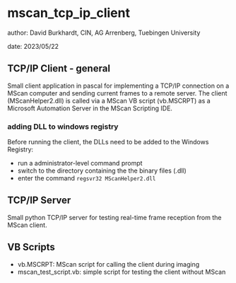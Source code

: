 # mscan_tcp_ip_client

author: David Burkhardt, CIN, AG Arrenberg, Tuebingen University

date: 2023/05/22


## TCP/IP Client - general
Small client application in pascal for implementing a TCP/IP connection on a MScan computer and sending current frames to a remote server. 
The client (MScanHelper2.dll) is called via a MScan VB script (vb.MSCRPT) as a Microsoft Automation Server in the MScan Scripting IDE.

### adding DLL to  windows registry
Before running the client, the DLLs need to be added to the Windows Registry:
- run a administrator-level command prompt
- switch to the directory containing the the binary files (.dll)
- enter the command <code>regsvr32 MScanHelper2.dll</code>


## TCP/IP Server
Small python TCP/IP server for testing real-time frame reception from the MScan client.


## VB Scripts
- vb.MSCRPT: MScan script for calling the client during imaging
- mscan_test_script.vb: simple script for testing the client without MScan
